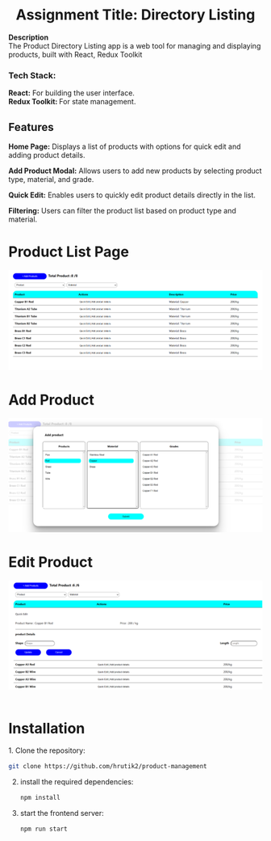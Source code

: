 <h1 align="center">Assignment Title:  Directory Listing</h1>
  <div>
    <b>Description</b>
  </br>
    The Product Directory Listing app is a web tool for managing and displaying products, built with React, Redux Toolkit
  </div>
<div>
<h3>Tech Stack:</h3>

<b>React:</b> For building the user interface.
</br>
<b>Redux Toolkit: </b> For state management.
</div>

<div>
 <h2>Features</h2>
  <p><b>Home Page:</b> Displays a list of products with options for quick edit and adding product details.</p>
<p><b> Add Product Modal:</b> Allows users to add new products by selecting product type, material, and grade.</p>
<p><b>Quick Edit:</b> Enables users to quickly edit product details directly in the list.</p>
<p><b>Filtering:</b> Users can filter the product list based on product type and material.</p>
</div>
<div>
  <h1>Product List Page</h1>
   <img src="https://github.com/hrutik2/product-management/blob/master/public/home%20page.png"/>
</div>
<div>
  <h1>Add Product</h1>
   <img src="https://github.com/hrutik2/product-management/blob/master/public/add.png"/>
</div>
<div>
  <h1>Edit Product</h1>
  <img src="https://github.com/hrutik2/product-management/blob/master/public/Edit.png"/>
</div>

</br>
<div>
  <h1>Installation</h1>
  1. Clone the repository:

   ```sh
   git clone https://github.com/hrutik2/product-management
   ```



2. install the required dependencies:

   ```sh
   npm install
   ```

3. start the frontend server:

   ```sh
   npm run start
   ```

</div>
